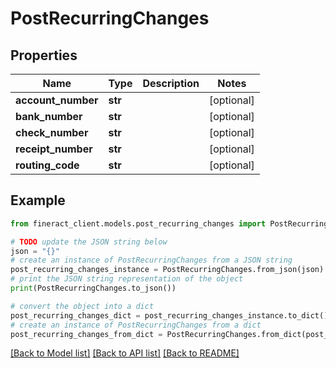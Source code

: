 # PostRecurringChanges


## Properties

Name | Type | Description | Notes
------------ | ------------- | ------------- | -------------
**account_number** | **str** |  | [optional] 
**bank_number** | **str** |  | [optional] 
**check_number** | **str** |  | [optional] 
**receipt_number** | **str** |  | [optional] 
**routing_code** | **str** |  | [optional] 

## Example

```python
from fineract_client.models.post_recurring_changes import PostRecurringChanges

# TODO update the JSON string below
json = "{}"
# create an instance of PostRecurringChanges from a JSON string
post_recurring_changes_instance = PostRecurringChanges.from_json(json)
# print the JSON string representation of the object
print(PostRecurringChanges.to_json())

# convert the object into a dict
post_recurring_changes_dict = post_recurring_changes_instance.to_dict()
# create an instance of PostRecurringChanges from a dict
post_recurring_changes_from_dict = PostRecurringChanges.from_dict(post_recurring_changes_dict)
```
[[Back to Model list]](../README.md#documentation-for-models) [[Back to API list]](../README.md#documentation-for-api-endpoints) [[Back to README]](../README.md)


